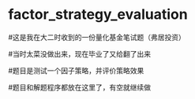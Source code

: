 # factor_strategy_evaluation

#这是我在大二时收到的一份量化基金笔试题（弗居投资）

#当时太菜没做出来，现在毕业了又给翻了出来

#题目是测试一个因子策略，并评价策略效果

#题目和解题程序都放在这里了，有空就继续做
